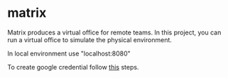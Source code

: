 # matrix

Matrix produces a virtual office for remote teams. In this project, you can run a virtual office to simulate the physical environment.

In local environment use "localhost:8080" 

To create google credential follow [this](https://developers.google.com/identity/sign-in/web/sign-in) steps.
